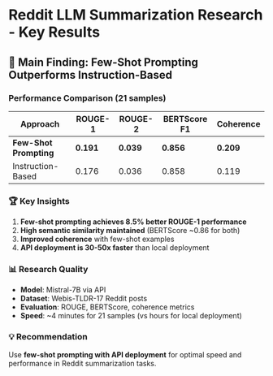 # Reddit LLM Summarization Research - Key Results

## 🎯 Main Finding: Few-Shot Prompting Outperforms Instruction-Based

### Performance Comparison (21 samples)

| Approach | ROUGE-1 | ROUGE-2 | BERTScore F1 | Coherence |
|----------|---------|---------|--------------|-----------|
| **Few-Shot Prompting** | **0.191** | **0.039** | **0.856** | **0.209** |
| Instruction-Based | 0.176 | 0.036 | 0.858 | 0.119 |

### 🏆 Key Insights

1. **Few-shot prompting achieves 8.5% better ROUGE-1 performance**
2. **High semantic similarity maintained** (BERTScore ~0.86 for both)
3. **Improved coherence** with few-shot examples
4. **API deployment is 30-50x faster** than local deployment

### 📊 Research Quality
- **Model**: Mistral-7B via API
- **Dataset**: Webis-TLDR-17 Reddit posts
- **Evaluation**: ROUGE, BERTScore, coherence metrics
- **Speed**: ~4 minutes for 21 samples (vs hours for local deployment)

### 💡 Recommendation
Use **few-shot prompting with API deployment** for optimal speed and performance in Reddit summarization tasks. 